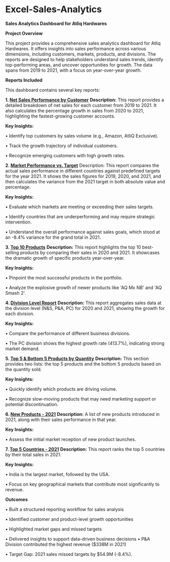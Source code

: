 # Excel-Sales-Analytics

**Sales Analytics Dashboard for Atliq Hardwares**

**Project Overview**

This project provides a comprehensive sales analytics dashboard for Atliq Hardwares. It offers insights into sales performance across various dimensions, including customers, markets, products, and divisions. The reports are designed to help stakeholders understand sales trends, identify top-performing areas, and uncover opportunities for growth. The data spans from 2019 to 2021, with a focus on year-over-year growth.

**Reports Included**

This dashboard contains several key reports:

**1. [Net Sales Performance by Customer](https://github.com/swarajkawale019/Excel-Sales-Analytics/blob/main/Customer%20Performance%20Report.pdf)**
**Description:** This report provides a detailed breakdown of net sales for each customer from 2019 to 2021. It also calculates the percentage growth in sales from 2020 to 2021, highlighting the fastest-growing customer accounts.

**Key Insights:**

• Identify top customers by sales volume (e.g., Amazon, AtliQ Exclusive).

• Track the growth trajectory of individual customers.

• Recognize emerging customers with high growth rates.

**2. [Market Performance vs. Target](https://github.com/swarajkawale019/Excel-Sales-Analytics/blob/main/Market%20Performance%20Report.pdf)**
Description: This report compares the actual sales performance in different countries against predefined targets for the year 2021. It shows the sales figures for 2019, 2020, and 2021, and then calculates the variance from the 2021 target in both absolute value and percentage.

**Key Insights:**

• Evaluate which markets are meeting or exceeding their sales targets.

• Identify countries that are underperforming and may require strategic intervention.

• Understand the overall performance against sales goals, which stood at an -8.4% variance for the grand total in 2021.

**3. [Top 10 Products](https://github.com/swarajkawale019/Excel-Sales-Analytics/blob/main/Top%2010%20Products.pdf)**
**Description:** This report highlights the top 10 best-selling products by comparing their sales in 2020 and 2021. It showcases the dramatic growth of specific products year-over-year.

**Key Insights:**

• Pinpoint the most successful products in the portfolio.

• Analyze the explosive growth of newer products like 'AQ Mx NB' and 'AQ Smash 2'.

**4. [Division Level Report](https://github.com/swarajkawale019/Excel-Sales-Analytics/blob/main/Division%20Level%20Report.pdf)**
**Description:** This report aggregates sales data at the division level (N&S, P&A, PC) for 2020 and 2021, showing the growth for each division.

**Key Insights:**

• Compare the performance of different business divisions.

• The PC division shows the highest growth rate (413.7%), indicating strong market demand.

**5. [Top 5 & Bottom 5 Products by Quantity](https://github.com/swarajkawale019/Excel-Sales-Analytics/blob/main/Top%205%20%26%20Bottom%205%20Products.pdf)**
**Description:** This section provides two lists: the top 5 products and the bottom 5 products based on the quantity sold.

**Key Insights:**

• Quickly identify which products are driving volume.

• Recognize slow-moving products that may need marketing support or potential discontinuation.

**6. [New Products - 2021](https://github.com/swarajkawale019/Excel-Sales-Analytics/blob/main/New%20Products%20-%202021.pdf)**
**Description:** A list of new products introduced in 2021, along with their sales performance in that year.

**Key Insights:**

• Assess the initial market reception of new product launches.

**7. [Top 5 Countries - 2021](https://github.com/swarajkawale019/Excel-Sales-Analytics/blob/main/Top%205%20Countries%20-%202021.pdf)**
**Description:** This report ranks the top 5 countries by their total sales in 2021.

**Key Insights:**

• India is the largest market, followed by the USA.

• Focus on key geographical markets that contribute most significantly to revenue.

**Outcomes**

• Built a structured reporting workflow for sales analysis

• Identified customer and product-level growth opportunities

• Highlighted market gaps and missed targets

• Delivered insights to support data-driven business decisions
• P&A Division contributed the highest revenue ($338M in 2021)

• Target Gap: 2021 sales missed targets by $54.9M (-8.4%).
